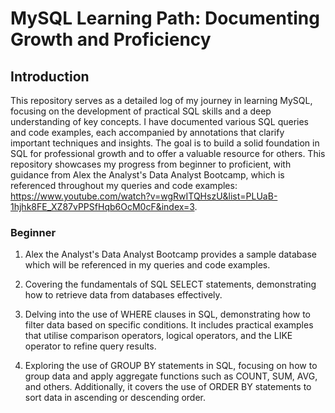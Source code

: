 # MySQL Learning Path: Documenting Growth and Proficiency #

## Introduction ##

This repository serves as a detailed log of my journey in learning MySQL, focusing on the development of practical SQL skills and a deep understanding of key concepts. I have documented various SQL queries and code examples, each accompanied by annotations that clarify important techniques and insights. The goal is to build a solid foundation in SQL for professional growth and to offer a valuable resource for others. This repository showcases my progress from beginner to proficient, with guidance from Alex the Analyst's Data Analyst Bootcamp, which is referenced throughout my queries and code examples: https://www.youtube.com/watch?v=wgRwITQHszU&list=PLUaB-1hjhk8FE_XZ87vPPSfHqb6OcM0cF&index=3.

### Beginner ### 

1. Alex the Analyst's Data Analyst Bootcamp provides a sample database which will be referenced in my queries and code examples.

2. Covering the fundamentals of SQL SELECT statements, demonstrating how to retrieve data from databases effectively. 

3. Delving into the use of WHERE clauses in SQL, demonstrating how to filter data based on specific conditions. It includes practical examples that utilise comparison operators, logical operators, and the LIKE operator to refine query results.

4. Exploring the use of GROUP BY statements in SQL, focusing on how to group data and apply aggregate functions such as COUNT, SUM, AVG, and others. Additionally, it covers the use of ORDER BY statements to sort data in ascending or descending order.
